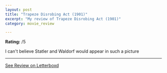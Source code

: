 ```yaml
---
layout: post
title: "Trapeze Disrobing Act (1901)"
excerpt: "My review of Trapeze Disrobing Act (1901)"
category: movie_review

---
```


**Rating:** /5

I can't believe Statler and Waldorf would appear in such a picture

<hr>

[See Review on Letterboxd](https://boxd.it/4P9h5V)
